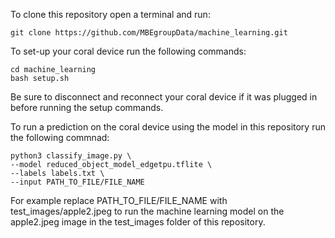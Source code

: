 To clone this repository open a terminal and run:

	git clone https://github.com/MBEgroupData/machine_learning.git

To set-up your coral device run the following commands:
	
	cd machine_learning
	bash setup.sh

Be sure to disconnect and reconnect your coral device if it was plugged in before running
the setup commands. 

To run a prediction on the coral device using the model in this repository run
the following commnad:

	python3 classify_image.py \
	--model reduced_object_model_edgetpu.tflite \
	--labels labels.txt \
	--input PATH_TO_FILE/FILE_NAME


For example replace PATH_TO_FILE/FILE_NAME with test_images/apple2.jpeg
to run the machine learning model on the apple2.jpeg image in the 
test_images folder of this repository. 
